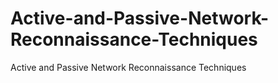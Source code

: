 # Active-and-Passive-Network-Reconnaissance-Techniques
Active and Passive Network Reconnaissance Techniques
